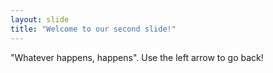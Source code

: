 ```yaml
---
layout: slide
title: "Welcome to our second slide!"
---
```

"Whatever happens, happens".
Use the left arrow to go back!
